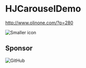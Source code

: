 # HJCarouselDemo

http://www.olinone.com/?p=280

![Smaller icon](http://7pum7o.com1.z0.glb.clouddn.com/HJCarousel.gif "Title here")


## Sponsor

![GitHub](http://7pum7o.com1.z0.glb.clouddn.com/zfbwpay340.png)


